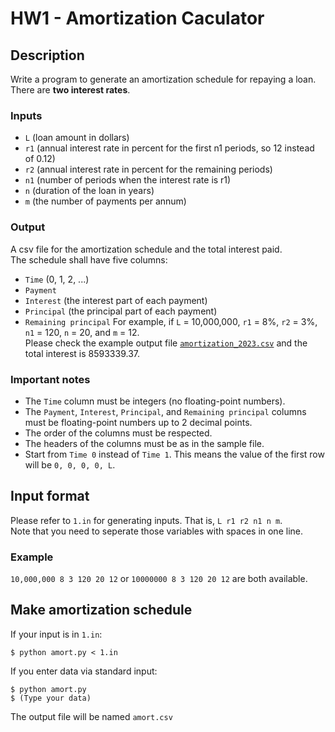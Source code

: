 # HW1 - Amortization Caculator
## Description
Write a program to generate an amortization schedule for repaying a loan. There are **two interest rates**. 
### Inputs  
* `L` (loan amount in dollars) 
* `r1` (annual interest rate in percent for the first n1 periods, so 12 instead of 0.12)
* `r2` (annual interest rate in percent for the remaining periods)
* `n1` (number of periods when the interest rate is r1) 
* `n` (duration of the loan in years)
* `m` (the number of payments per annum)
### Output
A csv file for the amortization schedule and the total interest paid.  
The schedule shall have five columns: 
* `Time` (0, 1, 2, ...)
* `Payment`
* `Interest` (the interest part of each payment)
* `Principal` (the principal part of each payment)
* `Remaining principal` 
For example, if `L` = 10,000,000, `r1` = 8%, `r2` = 3%, `n1` = 120, `n` = 20, and `m` = 12.  
Please check the example output file [`amortization_2023.csv`](https://github.com/hi-i-m-GTooth/NTU-FC-111-2/blob/main/HW1_AmortizationCaculator/amortization_2023.csv) and the total interest is 8593339.37.
### Important notes
* The `Time` column must be integers (no floating-point numbers). 
* The `Payment`, `Interest`, `Principal`, and `Remaining principal` columns must be floating-point numbers up to 2 decimal points. 
* The order of the columns must be respected. 
* The headers of the columns must be as in the sample file. 
* Start from `Time 0` instead of `Time 1`. This means the value of the first row will be `0, 0, 0, 0, L`.
## Input format
Please refer to `1.in` for generating inputs. That is, `L r1 r2 n1 n m`.  
Note that you need to seperate those variables with spaces in one line.  
  
### Example
`10,000,000 8 3 120 20 12` or `10000000 8 3 120 20 12` are both available.

## Make amortization schedule
If your input is in `1.in`:
```
$ python amort.py < 1.in
```

If you enter data via standard input:
```
$ python amort.py
$ (Type your data)
```
The output file will be named `amort.csv`
